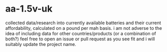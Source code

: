 # aa-1.5v-uk
collected data/research into currently available batteries and their current affordability, calculated on a pound per mah basis. i am not adverse to the idea of including data for other countries/products (or a combination of both?) feel free to open an issue or pull request as you see fit and i will suitably update the project name.
